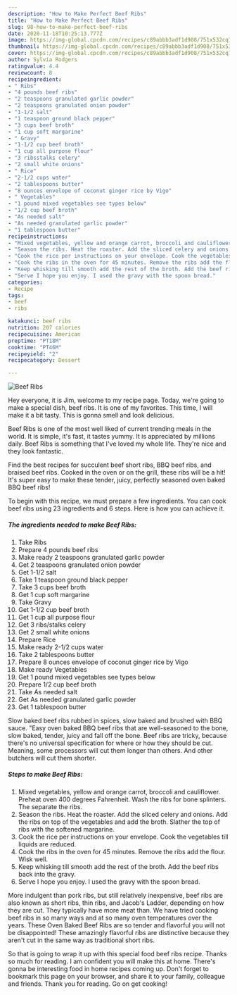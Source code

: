 ```yaml
---
description: "How to Make Perfect Beef Ribs"
title: "How to Make Perfect Beef Ribs"
slug: 98-how-to-make-perfect-beef-ribs
date: 2020-11-18T10:25:13.777Z
image: https://img-global.cpcdn.com/recipes/c89abbb3adf1d908/751x532cq70/beef-ribs-recipe-main-photo.jpg
thumbnail: https://img-global.cpcdn.com/recipes/c89abbb3adf1d908/751x532cq70/beef-ribs-recipe-main-photo.jpg
cover: https://img-global.cpcdn.com/recipes/c89abbb3adf1d908/751x532cq70/beef-ribs-recipe-main-photo.jpg
author: Sylvia Rodgers
ratingvalue: 4.4
reviewcount: 8
recipeingredient:
- " Ribs"
- "4 pounds beef ribs"
- "2 teaspoons granulated garlic powder"
- "2 teaspoons granulated onion powder"
- "1-1/2 salt"
- "1 teaspoon ground black pepper"
- "3 cups beef broth"
- "1 cup soft margarine"
- " Gravy"
- "1-1/2 cup beef broth"
- "1 cup all purpose flour"
- "3 ribsstalks celery"
- "2 small white onions"
- " Rice"
- "2-1/2 cups water"
- "2 tablespoons butter"
- "8 ounces envelope of coconut ginger rice by Vigo"
- " Vegetables"
- "1 pound mixed vegetables see types below"
- "1/2 cup beef broth"
- "As needed salt"
- "As needed granulated garlic powder"
- "1 tablespoon butter"
recipeinstructions:
- "Mixed vegetables, yellow and orange carrot, broccoli and cauliflower. Preheat oven 400 degrees Fahrenheit. Wash the ribs for bone splinters. The separate the ribs."
- "Season the ribs. Heat the roaster. Add the sliced celery and onions. Add the ribs on top of the vegetables and add the broth. Slather the top of ribs with the softened margarine."
- "Cook the rice per instructions on your envelope. Cook the vegetables till liquids are reduced."
- "Cook the ribs in the oven for 45 minutes. Remove the ribs add the flour. Wisk well."
- "Keep whisking till smooth add the rest of the broth. Add the beef ribs back into the gravy."
- "Serve I hope you enjoy. I used the gravy with the spoon bread."
categories:
- Recipe
tags:
- beef
- ribs

katakunci: beef ribs 
nutrition: 207 calories
recipecuisine: American
preptime: "PT18M"
cooktime: "PT46M"
recipeyield: "2"
recipecategory: Dessert

---
```



![Beef Ribs](https://img-global.cpcdn.com/recipes/c89abbb3adf1d908/751x532cq70/beef-ribs-recipe-main-photo.jpg)

Hey everyone, it is Jim, welcome to my recipe page. Today, we're going to make a special dish, beef ribs. It is one of my favorites. This time, I will make it a bit tasty. This is gonna smell and look delicious.

Beef Ribs is one of the most well liked of current trending meals in the world. It is simple, it's fast, it tastes yummy. It is appreciated by millions daily. Beef Ribs is something that I've loved my whole life. They're nice and they look fantastic.

Find the best recipes for succulent beef short ribs, BBQ beef ribs, and braised beef ribs. Cooked in the oven or on the grill, these ribs will be a hit! It&#39;s super easy to make these tender, juicy, perfectly seasoned oven baked BBQ beef ribs!


To begin with this recipe, we must prepare a few ingredients. You can cook beef ribs using 23 ingredients and 6 steps. Here is how you can achieve it.

<!--inarticleads1-->

##### The ingredients needed to make Beef Ribs:

1. Take  Ribs
1. Prepare 4 pounds beef ribs
1. Make ready 2 teaspoons granulated garlic powder
1. Get 2 teaspoons granulated onion powder
1. Get 1-1/2 salt
1. Take 1 teaspoon ground black pepper
1. Take 3 cups beef broth
1. Get 1 cup soft margarine
1. Take  Gravy
1. Get 1-1/2 cup beef broth
1. Get 1 cup all purpose flour
1. Get 3 ribs/stalks celery
1. Get 2 small white onions
1. Prepare  Rice
1. Make ready 2-1/2 cups water
1. Take 2 tablespoons butter
1. Prepare 8 ounces envelope of coconut ginger rice by Vigo
1. Make ready  Vegetables
1. Get 1 pound mixed vegetables see types below
1. Prepare 1/2 cup beef broth
1. Take As needed salt
1. Get As needed granulated garlic powder
1. Get 1 tablespoon butter


Slow baked beef ribs rubbed in spices, slow baked and brushed with BBQ sauce. &#34;Easy oven baked BBQ beef ribs that are well-seasoned to the bone, slow baked, tender, juicy and fall off the bone. Beef ribs are tricky, because there&#39;s no universal specification for where or how they should be cut. Meaning, some processors will cut them longer than others. And other butchers will cut them shorter. 

<!--inarticleads2-->

##### Steps to make Beef Ribs:

1. Mixed vegetables, yellow and orange carrot, broccoli and cauliflower. Preheat oven 400 degrees Fahrenheit. Wash the ribs for bone splinters. The separate the ribs.
1. Season the ribs. Heat the roaster. Add the sliced celery and onions. Add the ribs on top of the vegetables and add the broth. Slather the top of ribs with the softened margarine.
1. Cook the rice per instructions on your envelope. Cook the vegetables till liquids are reduced.
1. Cook the ribs in the oven for 45 minutes. Remove the ribs add the flour. Wisk well.
1. Keep whisking till smooth add the rest of the broth. Add the beef ribs back into the gravy.
1. Serve I hope you enjoy. I used the gravy with the spoon bread.


More indulgent than pork ribs, but still relatively inexpensive, beef ribs are also known as short ribs, thin ribs, and Jacob&#39;s Ladder, depending on how they are cut. They typically have more meat than. We have tried cooking beef ribs in so many ways and at so many oven temperatures over the years. These Oven Baked Beef Ribs are so tender and flavorful you will not be disappointed! These amazingly flavorful ribs are distinctive because they aren&#39;t cut in the same way as traditional short ribs. 

So that is going to wrap it up with this special food beef ribs recipe. Thanks so much for reading. I am confident you will make this at home. There's gonna be interesting food in home recipes coming up. Don't forget to bookmark this page on your browser, and share it to your family, colleague and friends. Thank you for reading. Go on get cooking!
